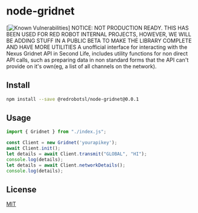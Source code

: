 # node-gridnet
[![Known Vulnerabilities](https://snyk.io/test/github/redrobotsl/node-gridnet/badge.svg)]
NOTICE: NOT PRODUCTION READY. THIS HAS BEEN USED FOR RED ROBOT INTERNAL PROJECTS, HOWEVER, WE WILL BE ADDING STUFF IN A PUBLIC BETA TO MAKE THE LIBRARY COMPLETE AND HAVE MORE UTILITIES
A unofficial interface for interacting with the Nexus Gridnet API in Second Life, includes utility functions for non direct API calls, such as preparing data in non standard forms that the API can't provide on it's own(eg, a list of all channels on the network). 

## Install

```bash
npm install --save @redrobotsl/node-gridnet@0.0.1
```


## Usage

```javascript
import { Gridnet } from "./index.js";

const Client = new Gridnet('yourapikey');
await Client.init();
let details = await Client.transmit("GLOBAL", "HI");
console.log(details);
let details = await Client.networkDetails();
console.log(details);
```

## License

[MIT](http://vjpr.mit-license.org)
